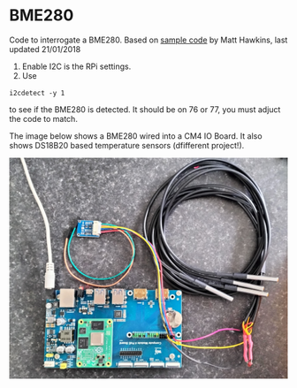 # BME280
Code to interrogate a BME280.
Based on 
[sample code](https://www.raspberrypi-spy.co.uk/2016/07/using-bme280-i2c-temperature-pressure-sensor-in-python)
by Matt Hawkins, last updated 21/01/2018

1. Enable I2C is the RPi settings.
2. Use 
```
i2cdetect -y 1
```
to see if the BME280 is detected. It should be on 76 or 77, you must adjuct the code to match.

The image below shows a BME280 wired into a CM4 IO Board. It also shows DS18B20 based temperature sensors (dfifferent project!).

<img title="BME280 on CM4" alt="BME280" src="/images/BME280.jpg">
